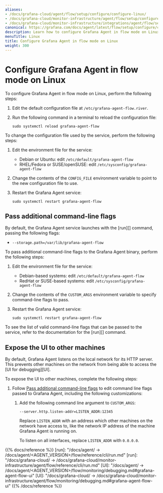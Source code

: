 ```yaml
---
aliases:
- /docs/grafana-cloud/agent/flow/setup/configure/configure-linux/
- /docs/grafana-cloud/monitor-infrastructure/agent/flow/setup/configure/configure-linux/
- /docs/grafana-cloud/monitor-infrastructure/integrations/agent/flow/setup/configure/configure-linux/
canonical: https://grafana.com/docs/agent/latest/flow/setup/configure/configure-linux/
description: Learn how to configure Grafana Agent in flow mode on Linux
menuTitle: Linux
title: Configure Grafana Agent in flow mode on Linux
weight: 300
---
```


# Configure Grafana Agent in flow mode on Linux

To configure Grafana Agent in flow mode on Linux, perform the following steps:

1. Edit the default configuration file at `/etc/grafana-agent-flow.river`.

1. Run the following command in a terminal to reload the configuration file:

   ```shell
   sudo systemctl reload grafana-agent-flow
   ```

To change the configuration file used by the service, perform the following steps:

1. Edit the environment file for the service:

   * Debian or Ubuntu: edit `/etc/default/grafana-agent-flow`
   * RHEL/Fedora or SUSE/openSUSE: edit `/etc/sysconfig/grafana-agent-flow`

1. Change the contents of the `CONFIG_FILE` environment variable to point to
   the new configuration file to use.

1. Restart the Grafana Agent service:

   ```shell
   sudo systemctl restart grafana-agent-flow
   ```

## Pass additional command-line flags

By default, the Grafana Agent service launches with the [run][]
command, passing the following flags:

* `--storage.path=/var/lib/grafana-agent-flow`

To pass additional command-line flags to the Grafana Agent binary, perform
the following steps:

1. Edit the environment file for the service:

   * Debian-based systems: edit `/etc/default/grafana-agent-flow`
   * RedHat or SUSE-based systems: edit `/etc/sysconfig/grafana-agent-flow`

1. Change the contents of the `CUSTOM_ARGS` environment variable to specify
   command-line flags to pass.

1. Restart the Grafana Agent service:

   ```shell
   sudo systemctl restart grafana-agent-flow
   ```

To see the list of valid command-line flags that can be passed to the service,
refer to the documentation for the [run][] command.

## Expose the UI to other machines

By default, Grafana Agent listens on the local network for its HTTP
server. This prevents other machines on the network from being able to access
the [UI for debugging][UI].

To expose the UI to other machines, complete the following steps:

1. Follow [Pass additional command-line flags](#pass-additional-command-line-flags)
   to edit command line flags passed to Grafana Agent, including the
   following customizations:

    1. Add the following command line argument to `CUSTOM_ARGS`:

       ```shell
       --server.http.listen-addr=LISTEN_ADDR:12345
       ```

       Replace `LISTEN_ADDR` with an address which other machines on the
       network have access to, like the network IP address of the machine
       Grafana Agent is running on.

       To listen on all interfaces, replace `LISTEN_ADDR` with `0.0.0.0`.

{{% docs/reference %}}
[run]: "/docs/agent/ -> /docs/agent/<AGENT_VERSION>/flow/reference/cli/run.md"
[run]: "/docs/grafana-cloud/ -> /docs/grafana-cloud/monitor-infrastructure/agent/flow/reference/cli/run.md"
[UI]: "/docs/agent/ -> /docs/agent/<AGENT_VERSION>/flow/monitoring/debugging.md#grafana-agent-flow-ui"
[UI]: "/docs/grafana-cloud/ -> /docs/grafana-cloud/monitor-infrastructure/agent/flow/monitoring/debugging.md#grafana-agent-flow-ui"
{{% /docs/reference %}}
